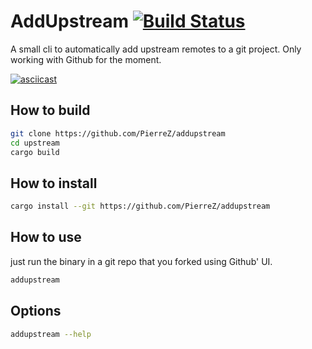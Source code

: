 # AddUpstream [![Build Status](https://travis-ci.org/PierreZ/addupstream.svg?branch=master)](https://travis-ci.org/PierreZ/addupstream)

A small cli to automatically add upstream remotes to a git project. Only working with Github for the moment.

[![asciicast](https://asciinema.org/a/3tlww7jp8yf0bj69sihjkji5n.png)](https://asciinema.org/a/3tlww7jp8yf0bj69sihjkji5n)

## How to build

```bash
git clone https://github.com/PierreZ/addupstream
cd upstream
cargo build
```

## How to install

```bash
cargo install --git https://github.com/PierreZ/addupstream
```

## How to use

just run the binary in a git repo that you forked using Github' UI.

```bash 
addupstream
```

## Options

```bash 
addupstream --help
```
